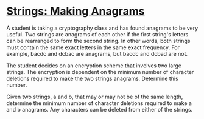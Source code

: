 # [Strings: Making Anagrams](https://www.hackerrank.com/challenges/ctci-making-anagrams/problem?h_l=interview&playlist_slugs%5B%5D%5B%5D=interview-preparation-kit&playlist_slugs%5B%5D%5B%5D=strings)

A student is taking a cryptography class and has found anagrams to be very useful. Two strings are anagrams of each other if the first string's letters can be rearranged to form the second string. In other words, both strings must contain the same exact letters in the same exact frequency. For example, bacdc and dcbac are anagrams, but bacdc and dcbad are not.

The student decides on an encryption scheme that involves two large strings. The encryption is dependent on the minimum number of character deletions required to make the two strings anagrams. Determine this number.

Given two strings, a and b, that may or may not be of the same length, determine the minimum number of character deletions required to make a and b anagrams. Any characters can be deleted from either of the strings.
